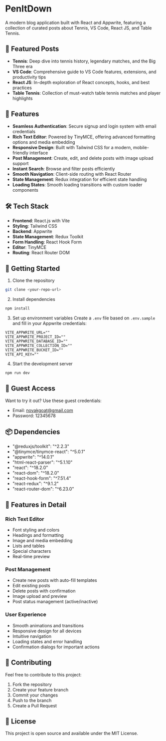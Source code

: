 # PenItDown

A modern blog application built with React and Appwrite, featuring a collection of curated posts about Tennis, VS Code, React JS, and Table Tennis.

## 🎯 Featured Posts

- **Tennis**: Deep dive into tennis history, legendary matches, and the Big Three era
- **VS Code**: Comprehensive guide to VS Code features, extensions, and productivity tips
- **React JS**: In-depth exploration of React concepts, hooks, and best practices
- **Table Tennis**: Collection of must-watch table tennis matches and player highlights

## 🚀 Features

- **Seamless Authentication**: Secure signup and login system with email credentials
- **Rich Text Editor**: Powered by TinyMCE, offering advanced formatting options and media embedding
- **Responsive Design**: Built with Tailwind CSS for a modern, mobile-friendly interface
- **Post Management**: Create, edit, and delete posts with image upload support
- **Instant Search**: Browse and filter posts efficiently
- **Smooth Navigation**: Client-side routing with React Router
- **State Management**: Redux integration for efficient state handling
- **Loading States**: Smooth loading transitions with custom loader components

## 🛠️ Tech Stack

- **Frontend**: React.js with Vite
- **Styling**: Tailwind CSS
- **Backend**: Appwrite
- **State Management**: Redux Toolkit
- **Form Handling**: React Hook Form
- **Editor**: TinyMCE
- **Routing**: React Router DOM

## 🚦 Getting Started

1. Clone the repository
```bash
git clone <your-repo-url>
```

2. Install dependencies
```bash
npm install
```

3. Set up environment variables
Create a `.env` file based on `.env.sample` and fill in your Appwrite credentials:
```env
VITE_APPWRITE_URL=""
VITE_APPWRITE_PROJECT_ID=""
VITE_APPWRITE_DATABASE_ID=""
VITE_APPWRITE_COLLECTION_ID=""
VITE_APPWRITE_BUCKET_ID=""
VITE_API_KEY=""
```

4. Start the development server
```bash
npm run dev
```

## 👥 Guest Access

Want to try it out? Use these guest credentials:
- Email: novakgoat@gmail.com
- Password: 12345678

## 📦 Dependencies

- "@reduxjs/toolkit": "^2.2.3"
- "@tinymce/tinymce-react": "^5.0.1"
- "appwrite": "^14.0.1"
- "html-react-parser": "^5.1.10"
- "react": "^18.2.0"
- "react-dom": "^18.2.0"
- "react-hook-form": "^7.51.4"
- "react-redux": "^9.1.2"
- "react-router-dom": "^6.23.0"

## 🎨 Features in Detail

### Rich Text Editor
- Font styling and colors
- Headings and formatting
- Image and media embedding
- Lists and tables
- Special characters
- Real-time preview

### Post Management
- Create new posts with auto-fill templates
- Edit existing posts
- Delete posts with confirmation
- Image upload and preview
- Post status management (active/inactive)

### User Experience
- Smooth animations and transitions
- Responsive design for all devices
- Intuitive navigation
- Loading states and error handling
- Confirmation dialogs for important actions

## 🤝 Contributing

Feel free to contribute to this project:
1. Fork the repository
2. Create your feature branch
3. Commit your changes
4. Push to the branch
5. Create a Pull Request

## 📄 License

This project is open source and available under the MIT License.
